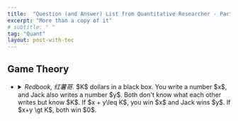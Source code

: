 ```yaml
---
title:  "Question (and Answer) List from Quantitative Researcher - Part 4. Game Theory"
excerpt: "More than a copy of it"
# subtitle: " "
tag: "Quant"
layout: post-with-toc
---
```


<!-- template

- <details><summary><cite>Redbook, 爱跳舞的papaya.</cite>
  ...
  </summary>
  ...
  </details>

-->

## Game Theory

- <details><summary><cite>Redbook, 红薯哥.</cite>
  $K$ dollars in a black box. You write a number $x$, and Jack also writes a number $y$. Both don't know what each other writes but know $K$. If $x + y\leq K$, you win $x$ and Jack wins $y$. If $x+y \gt K$, both win $0$.
  </summary>
  
  - <details><summary>One box $K=100$. If Jack is rational, what should you write.
    </summary>
    Write out the gain matrix. Easily we can see there is no pure Nash equilibrium and thus we turn to find a mixed strategy. Assume Jack writes $y$ with probability $p_y$, which makes us indifferent writing any of $1$ to $99$ (note that he will not write $100$ and we will not write $100$ as well).

    The equilibrium will be
    $$\begin{pmatrix} 1 & 1 & \dots & 1 & 1\\ 2 & 2 & \dots & 2 & \\ \vdots & \vdots & \vdots & & \\ 99 & & & &\end{pmatrix} \begin{pmatrix}p_1\\p_2\\ \vdots \\ p_{99}\end{pmatrix} = \begin{pmatrix}1\\1\\ \vdots \\ 1\end{pmatrix}.$$

    Solve the system to obtain the mixed strategy for both players since they are symmetric.
    </details>
  - Follow up: ten boxes, five of which have $50$ inside, and another five have $40$ inside. If Jack is rational, what should you write.
  - Follow up: one box, $K=100$. Play $1,000$ times. lf Jack claims that he writes $80$ every time, what is your strategy?
  </details>

